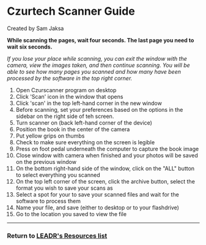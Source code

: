 # Czurtech Scanner Guide

Created by Sam Jaksa

**While scanning the pages, wait four seconds. The last page you need to wait six seconds.**

*If you lose your place while scanning, you can exit the window with the camera, view the images taken, and then continue scanning. You will be able to see how many pages you scanned and how many have been processed by the software in the top right corner.*

1. Open Czurscanner program on desktop
2. Click 'Scan' icon in the window that opens
3. Click 'scan' in the top left-hand corner in the new window
4. Before scanning, set your preferences based on the options in the sidebar on the right side of teh screen.
5. Turn scanner on (back left-hand corner of the device)
6. Position the book in the center of the camera
7. Put yellow grips on thumbs
8. Check to make sure everything on the screen is legible
9. Press on foot pedal underneath the computer to capture the book image
10. Close window with camera when finished and your photos will be saved on the previous window
11. On the bottom right-hand side of the window, click on the "ALL" button to select everything you scanned
10. On the top left corner of the screen, click the archive button, select the format you wish to save your scans as
11. Select a spot for your to save your scanned files and wait for the software to process them
12. Name your file, and save (either to desktop or to your flashdrive)
13. Go to the location you saved to view the file


-----
### Return to [LEADR's Resources list](https://github.com/leadr-msu/Resources)
